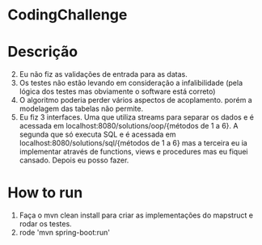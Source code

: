 # CodingChallenge

# Descrição
2) Eu não fiz as validações de entrada para as datas.
3) Os testes não estão levando em consideração a infalibilidade (pela lógica dos testes
mas obviamente o software está correto)
4) O algoritmo poderia perder vários aspectos de acoplamento. porém a modelagem das
tabelas não permite.
5) Eu fiz 3 interfaces. Uma que utiliza streams para separar os dados e é acessada em
localhost:8080/solutions/oop/{métodos de 1 a 6}. A segunda que só executa SQL e é
acessada em localhost:8080/solutions/sql/{métodos de 1 a 6} mas a terceira eu ia
implementar através de functions, views e procedures mas eu fiquei cansado. 
Depois eu posso fazer.

# How to run
1) Faça o mvn clean install para criar as implementações do mapstruct e rodar os testes.
2) rode 'mvn spring-boot:run'